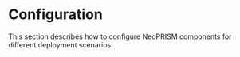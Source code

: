 # Configuration

This section describes how to configure NeoPRISM components for different deployment scenarios.
